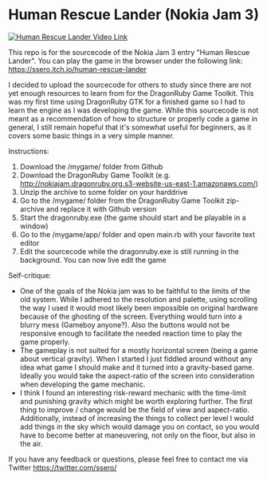 # Human Rescue Lander (Nokia Jam 3)

[![Human Rescue Lander Video Link](http://img.youtube.com/vi/mSo2IYfajHs/0.jpg)](http://www.youtube.com/watch?v=mSo2IYfajHs "Human Rescue Lander Video")

This repo is for the sourcecode of the Nokia Jam 3 entry "Human Rescue Lander". You can play the game in the browser under the following link:
https://ssero.itch.io/human-rescue-lander

I decided to upload the sourcecode for others to study since there are not yet enough resources to learn from for the DragonRuby Game Toolkit. This was my first time using DragonRuby GTK for a finished game so I had to learn the engine as I was developing the game. While this sourcecode is not meant as a recommendation of how to structure or properly code a game in general, I still remain hopeful that it's somewhat useful for beginners, as it covers some basic things in a very simple manner.

Instructions:
1. Download the /mygame/ folder from Github
2. Download the DragonRuby Game Toolkit (e.g. http://nokiajam.dragonruby.org.s3-website-us-east-1.amazonaws.com/)
3. Unzip the archive to some folder on your harddrive
4. Go to the /mygame/ folder from the DragonRuby Game Toolkit zip-archive and replace it with Github version
5. Start the dragonruby.exe (the game should start and be playable in a window)
6. Go to the /mygame/app/ folder and open main.rb with your favorite text editor
7. Edit the sourcecode while the dragonruby.exe is still running in the background. You can now live edit the game

Self-critique:
- One of the goals of the Nokia jam was to be faithful to the limits of the old system. While I adhered to the resolution and palette, using scrolling the way I used it would most likely been impossible on original hardware because of the ghosting of the screen. Everything would turn into a blurry mess (Gameboy anyone?). Also the buttons would not be responsive enough to facilitate the needed reaction time to play the game properly.
- The gameplay is not suited for a mostly horizontal screen (being a game about vertical gravity). When I started I just fiddled around without any idea what game I should make and it turned into a gravity-based game. Ideally you would take the aspect-ratio of the screen into consideration when developing the game mechanic.
- I think I found an interesting risk-reward mechanic with the time-limit and punishing gravity which might be worth exploring further. The first thing to improve / change would be the field of view and aspect-ratio. Additionally, instead of increasing the things to collect per level I would add things in the sky which would damage you on contact, so you would have to become better at maneuvering, not only on the floor, but also in the air.

If you have any feedback or questions, please feel free to contact me via Twitter https://twitter.com/ssero/
